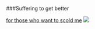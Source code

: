 ###Suffering to get better

[for those who want to scold me](https://leetcode.com/xqtwk/)
<img src="https://leetcode.card.workers.dev/xqtwk?theme=nord&font=source_code_pro">